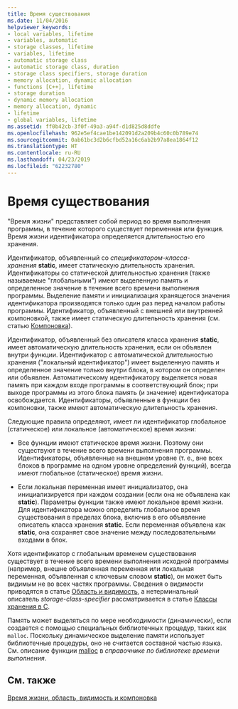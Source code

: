 ```yaml
---
title: Время существования
ms.date: 11/04/2016
helpviewer_keywords:
- local variables, lifetime
- variables, automatic
- storage classes, lifetime
- variables, lifetime
- automatic storage class
- automatic storage class, duration
- storage class specifiers, storage duration
- memory allocation, dynamic allocation
- functions [C++], lifetime
- storage duration
- dynamic memory allocation
- memory allocation, dynamic
- lifetime
- global variables, lifetime
ms.assetid: ff0b42cb-3f0f-49a3-a94f-d1d825d8ddfe
ms.openlocfilehash: 962e5ef4cae1be142091d2a209b4c60c0b789e74
ms.sourcegitcommit: 0ab61bc3d2b6cfbd52a16c6ab2b97a8ea1864f12
ms.translationtype: HT
ms.contentlocale: ru-RU
ms.lasthandoff: 04/23/2019
ms.locfileid: "62232780"
---
```

# <a name="lifetime"></a>Время существования

"Время жизни" представляет собой период во время выполнения программы, в течение которого существует переменная или функция. Время жизни идентификатора определяется длительностью его хранения.

Идентификатор, объявленный со *спецификатором-класса-хранения* **static**, имеет статическую длительность хранения. Идентификаторы со статической длительностью хранения (также называемые "глобальными") имеют выделенную память и определенное значение в течение всего времени выполнения программы. Выделение памяти и инициализация хранящегося значения идентификатора производятся только один раз перед началом работы программы. Идентификатор, объявленный с внешней или внутренней компоновкой, также имеет статическую длительность хранения (см. статью [Компоновка](../c-language/linkage.md)).

Идентификатор, объявленный без описателя класса хранения **static**, имеет автоматическую длительность хранения, если он объявлен внутри функции. Идентификатор с автоматической длительностью хранения ("локальный идентификатор") имеет выделенную память и определенное значение только внутри блока, в котором он определен или объявлен. Автоматическому идентификатору выделяется новая память при каждом входе программы в соответствующий блок; при выходе программы из этого блока память (и значение) идентификатора освобождается. Идентификаторы, объявленные в функции без компоновки, также имеют автоматическую длительность хранения.

Следующие правила определяют, имеет ли идентификатор глобальное (статическое) или локальное (автоматическое) время жизни:

- Все функции имеют статическое время жизни. Поэтому они существуют в течение всего времени выполнения программы. Идентификаторы, объявленные на внешнем уровне (т. е., вне всех блоков в программе на одном уровне определений функций), всегда имеют глобальное (статическое) время жизни.

- Если локальная переменная имеет инициализатор, она инициализируется при каждом создании (если она не объявлена как **static**). Параметры функции также имеют локальное время жизни. Для идентификатора можно определить глобальное время существования в пределах блока, включив в его объявление описатель класса хранения **static**. Если переменная объявлена как **static**, она сохраняет свое значение между последовательными входами в блок.

Хотя идентификатор с глобальным временем существования существует в течение всего времени выполнения исходной программы (например, внешне объявленная переменная или локальная переменная, объявленная с ключевым словом **static**), он может быть видимым не во всех частях программы. Сведения о видимости приводятся в статье [Область и видимость](../c-language/scope-and-visibility.md), а нетерминальный описатель *storage-class-specifier* рассматривается в статье [Классы хранения в C](../c-language/c-storage-classes.md).

Память может выделяться по мере необходимости (динамически), если создается с помощью специальных библиотечных процедур, таких как `malloc`. Поскольку динамическое выделение памяти использует библиотечные процедуры, оно не считается составной частью языка. См. описание функции [malloc](../c-runtime-library/reference/malloc.md) в *справочнике по библиотеке времени выполнения*.

## <a name="see-also"></a>См. также

[Время жизни, область, видимость и компоновка](../c-language/lifetime-scope-visibility-and-linkage.md)

